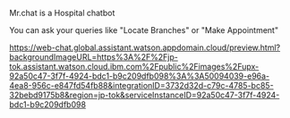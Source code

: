 Mr.chat is a Hospital chatbot 

You can ask your queries like "Locate Branches" or "Make Appointment"

https://web-chat.global.assistant.watson.appdomain.cloud/preview.html?backgroundImageURL=https%3A%2F%2Fjp-tok.assistant.watson.cloud.ibm.com%2Fpublic%2Fimages%2Fupx-92a50c47-3f7f-4924-bdc1-b9c209dfb098%3A%3A50094039-e96a-4ea8-956c-e847fd54fb88&integrationID=3732d32d-c79c-4785-bc85-32bebd9175b8&region=jp-tok&serviceInstanceID=92a50c47-3f7f-4924-bdc1-b9c209dfb098
